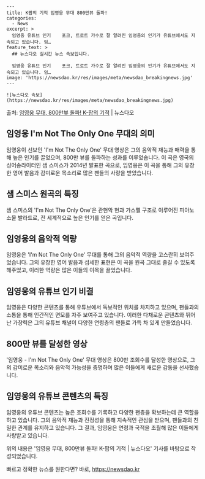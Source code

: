     ---
    title: K팝의 기적 임영웅 무대 800만뷰 돌파!
    categories:
      - News
    excerpt: >
      임영웅 유튜브 인기    포크, 트로트 가수로 잘 알려진 임영웅의 인기가 유튜브에서도 지속되고 있습니다. 임…
    feature_text: >
      ## 뉴스다오 실시간 뉴스 속보입니다.
    
      임영웅 유튜브 인기    포크, 트로트 가수로 잘 알려진 임영웅의 인기가 유튜브에서도 지속되고 있습니다. 임…
    image: 'https://newsdao.kr/res/images/meta/newsdao_breakingnews.jpg'
    ---
    
    ![뉴스다오 속보](https://newsdao.kr/res/images/meta/newsdao_breakingnews.jpg)

<p>출처: <a href="https://newsdao.kr/4397" rel="dofollow">임영웅 무대, 800만뷰 돌파! K-팝의 기적</a> | 뉴스다오</p>

<h2 data-ke-size="size26">임영웅 I'm Not The Only One 무대의 의미</h2>
임영웅이 선보인 'I'm Not The Only One' 무대 영상은 그의 음악적 재능과 매력을 통해 높은 인기를 끌었으며, 800만 뷰를 돌파하는 성과를 이루었습니다. 이 곡은 영국의 싱어송라이터인 샘 스미스가 2014년 발표한 곡으로, 임영웅은 이 곡을 통해 그의 유창한 영어 발음과 감미로운 목소리로 많은 팬들의 사랑을 받았습니다.

<h2 data-ke-size="size26">샘 스미스 원곡의 특징</h2>
샘 스미스의 'I'm Not The Only One'은 관현악 현과 가스펠 구조로 이루어진 피아노 소울 발라드로, 전 세계적으로 높은 인기를 얻은 곡입니다.

<h2 data-ke-size="size26">임영웅의 음악적 역량</h2>
임영웅은 'I'm Not The Only One' 무대를 통해 그의 음악적 역량을 고스란히 보여주었습니다. 그의 유창한 영어 발음과 섬세한 표현은 이 곡을 원곡 그대로 즐길 수 있도록 해주었고, 이러한 역량은 많은 이들의 이목을 끌었습니다.

<h2 data-ke-size="size26">임영웅의 유튜브 인기 비결</h2>
임영웅은 다양한 콘텐츠를 통해 유튜브에서 독보적인 위치를 차지하고 있으며, 팬들과의 소통을 통해 인간적인 면모를 자주 보여주고 있습니다. 이러한 다채로운 콘텐츠와 뛰어난 가창력은 그의 유튜브 채널이 다양한 연령층의 팬들로 가득 차 있게 만들었습니다.

<h2 data-ke-size="size26">800만 뷰를 달성한 영상</h2>
'임영웅 - I'm Not The Only One' 무대 영상은 800만 조회수를 달성한 영상으로, 그의 감미로운 목소리와 음악적 가능성을 증명하며 많은 이들에게 새로운 감동을 선사했습니다.

<h2 data-ke-size="size26">임영웅의 유튜브 콘텐츠의 특징</h2>
임영웅의 유튜브 콘텐츠는 높은 조회수를 기록하고 다양한 팬층을 확보하는데 큰 역할을 하고 있습니다. 그의 음악적 재능과 진정성을 통해 지속적인 관심을 받으며, 팬들과의 친밀한 관계를 유지하고 있습니다. 그 결과, 임영웅은 연령과 국적을 초월해 많은 이들에게 사랑받고 있습니다.

위의 내용은 '임영웅 무대, 800만뷰 돌파! K-팝의 기적 | 뉴스다오' 기사를 바탕으로 작성되었습니다. 

빠르고 정확한 뉴스를 원한다면? 바로, <a href="https://newsdao.kr" rel="dofollow">https://newsdao.kr</a>


    
